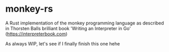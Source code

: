 # monkey-rs

A Rust implementation of the monkey programming language as described in Thorsten Balls brilliant book 'Writing an Interpreter in Go' (https://interpreterbook.com)

As always WIP, let's see if I finally finish this one hehe

